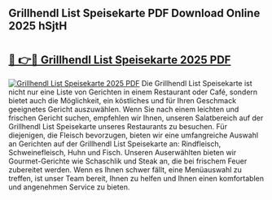 ## Grillhendl List Speisekarte PDF Download Online 2025 hSjtH

# <h2><a href="http://gc9gbz.nevu.top/?p=Grillhendl+List+Speisekarte">🔗 👉🔴 Grillhendl List Speisekarte 2025 PDF</a></h2>

[![Grillhendl List Speisekarte 2025 PDF](https://i.imgur.com/dBaPXMq.png)](http://gc9gbz.nevu.top/?p=Grillhendl+List+Speisekarte)
Die Grillhendl List Speisekarte ist nicht nur eine Liste von Gerichten in einem Restaurant oder Café, sondern bietet auch die Möglichkeit, ein köstliches und für Ihren Geschmack geeignetes Gericht auszuwählen. Wenn Sie nach einem leichten und frischen Gericht suchen, empfehlen wir Ihnen, unseren Salatbereich auf der Grillhendl List Speisekarte unseres Restaurants zu besuchen. Für diejenigen, die Fleisch bevorzugen, bieten wir eine umfangreiche Auswahl an Gerichten auf der Grillhendl List Speisekarte an: Rindfleisch, Schweinefleisch, Huhn und Fisch. Unseren Auserwählten bieten wir Gourmet-Gerichte wie Schaschlik und Steak an, die bei frischem Feuer zubereitet werden. Wenn es Ihnen schwer fällt, eine Menüauswahl zu treffen, ist unser Team bereit, Ihnen zu helfen und Ihnen einen komfortablen und angenehmen Service zu bieten.
